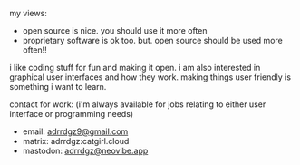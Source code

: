 my views:
- open source is nice. you should use it more often
- proprietary software is ok too. but. open source should be used more often!!

i like coding stuff for fun and making it open. i am also interested in graphical user interfaces and how they work. making things user friendly is something i want to learn.

contact for work: (i'm always available for jobs relating to either user interface or programming needs)
- email: adrrdgz9@gmail.com
- matrix: adrrdgz:catgirl.cloud
- mastodon: adrrdgz@neovibe.app
